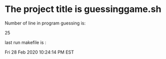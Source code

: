  # The project title is guessinggame.sh
Number of line in program guessing is: 
 
25

 last run makefile is : 
 
Fri 28 Feb 2020 10:24:14 PM EST
